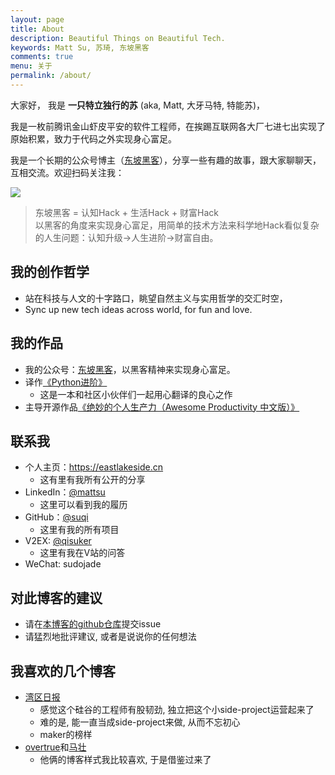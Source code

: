 ```yaml
---
layout: page
title: About
description: Beautiful Things on Beautiful Tech.
keywords: Matt Su, 苏琦, 东坡黑客
comments: true
menu: 关于
permalink: /about/
---
```


大家好， 我是 **一只特立独行的苏** (aka, Matt, 大牙马特, 特能苏)，


我是一枚前腾讯金山虾皮平安的软件工程师，在挨踢互联网各大厂七进七出实现了原始积累，致力于代码之外实现身心富足。

我是一个长期的公众号博主（[东坡黑客](https://mp.weixin.qq.com/s/rwBIqYbjfznmdUyhnu4Pzw)），分享一些有趣的故事，跟大家聊聊天，互相交流。欢迎扫码关注我：


![](https://files.mdnice.com/user/19213/554a6406-62c6-4e11-ac1e-b17019ed6754.png)



> 东坡黑客 = 认知Hack + 生活Hack + 财富Hack  
> 以黑客的角度来实现身心富足，用简单的技术方法来科学地Hack看似复杂的人生问题：认知升级->人生进阶->财富自由。




## 我的创作哲学
- 站在科技与人文的十字路口，眺望自然主义与实用哲学的交汇时空，
- Sync up new tech ideas across world, for fun and love.


## 我的作品
- 我的公众号：[东坡黑客](https://mp.weixin.qq.com/s/rwBIqYbjfznmdUyhnu4Pzw)，以黑客精神来实现身心富足。
- 译作[《Python进阶》](http://py.eastlakeside.cn/)
	- 这是一本和社区小伙伴们一起用心翻译的良心之作
- 主导开源作品[《绝妙的个人生产力（Awesome Productivity 中文版）》](http://pro.eastlakeside.cn/)


## 联系我
* 个人主页：<https://eastlakeside.cn>
    - 这有里有我所有公开的分享
* LinkedIn：[@mattsu](https://www.linkedin.com/in/mattsu)
    - 这里可以看到我的履历
* GitHub：[@suqi](https://github.com/suqi)
    - 这里有我的所有项目
* V2EX: [@qisuker](https://www.v2ex.com/member/qisuker)
    - 这里有我在V站的问答
* WeChat: sudojade


## 对此博客的建议
- 请在[本博客的github仓库](https://github.com/suqi/suqi.github.io/issues)提交issue
- 请猛烈地批评建议, 或者是说说你的任何想法


## 我喜欢的几个博客
- [湾区日报](https://wanqu.co/)
    - 感觉这个硅谷的工程师有股韧劲, 独立把这个小side-project运营起来了
    - 难的是, 能一直当成side-project来做, 从而不忘初心
    - maker的榜样
- [overtrue](https://github.com/overtrue/overtrue.github.io)和[马壮](http://mazhuang.org)
    - 他俩的博客样式我比较喜欢, 于是借鉴过来了


